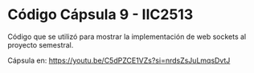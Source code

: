 # Código Cápsula 9 - IIC2513

Código que se utilizó para mostrar la implementación de web sockets al proyecto semestral.

Cápsula en: https://youtu.be/C5dPZCE1VZs?si=nrdsZsJuLmqsDvtJ
